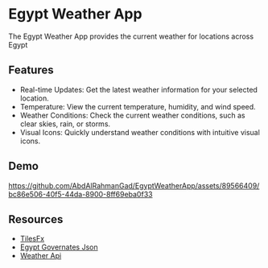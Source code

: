 # Egypt Weather App 

The Egypt Weather App provides the current weather for locations across Egypt
## Features
- Real-time Updates: Get the latest weather information for your selected location.
- Temperature: View the current temperature, humidity, and wind speed.
- Weather Conditions: Check the current weather conditions, such as clear skies, rain, or storms.
- Visual Icons: Quickly understand weather conditions with intuitive visual icons.
## Demo
https://github.com/AbdAlRahmanGad/EgyptWeatherApp/assets/89566409/bc86e506-40f5-44da-8900-8ff69eba0f33
## Resources
- [TilesFx](https://github.com/HanSolo/tilesfx)
- [Egypt Governates Json](https://github.com/muhammed-elsheikh/egy_governorates)
- [Weather Api](https://www.weatherapi.com)



